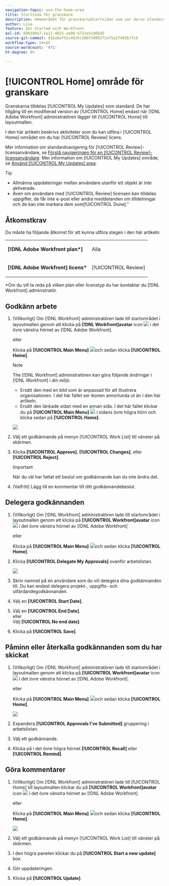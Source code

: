 ```yaml
---
navigation-topic: use-the-home-area
title: Startsida för granskare
description: Hemområdet för granskarnaStartsidan som var deras standardsida. Eftersom de nu har skapat området"Mina uppdateringar", som är deras nya standard, vet de inte om det är vettigt att fortsätta. The "My Updates" article is linked from this, right at the top.)"
author: Lisa
feature: Get Started with Workfront
exl-id: 699199a7-1a11-4025-aa90-6721e5cb6b45
source-git-commit: d1babaf52c4035c20bf3990272af5a2f401b7fcb
workflow-type: tm+mt
source-wordcount: '471'
ht-degree: 0%

---
```


# [!UICONTROL Home] område för granskare

<!--
<p data-mc-conditions="QuicksilverOrClassic.Draft mode">(NOTE: from Alina: not sure if we should still keep this one or not. In the past, Reviewers had a limited "Home" area which was their default page. Since now they created a "My Updates" area which is their new default, not sure if this makes much sense to still keep. The "My Updates" article is linked from this one, right at the top.)</p>
-->

Granskarna tilldelas [!UICONTROL My Updates] som standard. De har tillgång till en modifierad version av [!UICONTROL Home] endast när [!DNL Adobe Workfront] administratören lägger till [!UICONTROL Home] till layoutmallen.

I den här artikeln beskrivs aktiviteter som du kan utföra i [!UICONTROL Home] området om du har [!UICONTROL Review] licens.

Mer information om standardnavigering för [!UICONTROL Review]-licensanvändare, se [Förstå navigeringen för en [!UICONTROL Review]-licensanvändare](../../../workfront-basics/navigate-workfront/workfront-navigation/reviewer-global-navigation-bar.md). Mer information om [!UICONTROL My Updates] område, se [Använd [!UICONTROL My Updates] area](../../../workfront-basics/using-home/using-the-home-area/my-updates-area.md).

>[!TIP]
>
>* Allmänna uppdateringar mellan användare utanför ett objekt är inte aktiverade.
>* Även om användare med [!UICONTROL Review] licensen kan tilldelas uppgifter, de får inte e-post eller andra meddelanden om tilldelningar och de kan inte markera dem som[!UICONTROL Done].&quot;
>




## Åtkomstkrav

Du måste ha följande åtkomst för att kunna utföra stegen i den här artikeln:

<table style="table-layout:auto"> 
 <col> 
 </col> 
 <col> 
 </col> 
 <tbody> 
  <tr> 
   <td role="rowheader"><strong>[!DNL Adobe Workfront plan*]</strong></td> 
   <td> <p>Alla</p> </td> 
  </tr> 
  <tr> 
   <td role="rowheader"><strong>[!DNL Adobe Workfront] licens*</strong></td> 
   <td> <p>[!UICONTROL Review] </p> </td> 
  </tr> 
 </tbody> 
</table>

&#42;Om du vill ta reda på vilken plan eller licenstyp du har kontaktar du [!DNL Workfront] administratör.

## Godkänn arbete

1. (Villkorligt) Om [!DNL Workfront] administratören lade till startområdet i layoutmallen genom att klicka på **[!DNL Workfront]avatar** icon ![](assets/home-icon-30x29.png) i det övre vänstra hörnet av [!DNL Adobe Workfront].

   eller

   Klicka på **[!UICONTROL Main Menu]** ![](assets/main-menu-icon.png)och sedan klicka **[!UICONTROL Home]**.

   >[!NOTE]
   >
   >The [!DNL Workfront] administratören kan göra följande ändringar i [!DNL Workfront] i din miljö:
   >
   >   
   >   
   >   * Ersätt den med en bild som är anpassad för att illustrera organisationen. I det här fallet ser ikonen annorlunda ut än i den här artikeln.
   >   * Ersätt den länkade sidan med en annan sida. I det här fallet klickar du på **[!UICONTROL Main Menu]** ![](assets/main-menu-icon.png) i sidans övre högra hörn och klicka sedan på **[!UICONTROL Home]**.



   ![](assets/home-for-reviewers-adobe-350x159.png)

1. Välj ett godkännande på menyn [!UICONTROL Work List] till vänster på skärmen.
1. Klicka **[!UICONTROL Approve]**, **[!UICONTROL Changes]**, eller **[!UICONTROL Reject]**.

   >[!IMPORTANT]
   >
   >När du väl har fattat ett beslut om godkännande kan du inte ändra det.

1. (Valfritt) Lägg till en kommentar till ditt godkännandebeslut.

## Delegera godkännanden

1. (Villkorligt) Om [!DNL Workfront] administratören lade till startområdet i layoutmallen genom att klicka på **[!UICONTROL Workfront]avatar** icon ![](assets/home-icon-30x29.png) i det övre vänstra hörnet av [!DNL Adobe Workfront]

   eller

   Klicka på **[!UICONTROL Main Menu]** ![](assets/main-menu-icon.png)och sedan klicka **[!UICONTROL Home]**.

1. Klicka **[!UICONTROL Delegate My Approvals]** ovanför arbetslistan.

   ![](assets/home-for-reviewers-adobe-350x159.png)

1. Skriv namnet på en användare som du vill delegera dina godkännanden till. Du kan endast delegera projekt-, uppgifts- och utfärdandegodkännanden.
1. Välj en **[!UICONTROL Start Date]**.
1. Välj en **[!UICONTROL End Date]**.\
   eller\
   Välj **[!UICONTROL No end date]**.

1. Klicka på **[!UICONTROL Save]**.

## Påminn eller återkalla godkännanden som du har skickat

1. (Villkorligt) Om [!DNL Workfront] administratören lade till startområdet i layoutmallen genom att klicka på **[!UICONTROL Workfront]avatar** icon ![](assets/home-icon-30x29.png) i det övre vänstra hörnet av [!DNL Adobe Workfront].

   eller

   Klicka på **[!UICONTROL Main Menu]** ![](assets/main-menu-icon.png)och sedan klicka **[!UICONTROL Home]**.

   ![](assets/home-for-reviewers-adobe-350x159.png)

1. Expandera **[!UICONTROL Approvals I've Submitted]** gruppering i arbetslistan.
1. Välj ett godkännande.
1. Klicka på i det övre högra hörnet **[!UICONTROL Recall]** eller **[!UICONTROL Remind]**.

## Göra kommentarer

1. (Villkorligt) Om [!DNL Workfront] administratören lade till [!UICONTROL Home] till layoutmallen klickar du på **[!UICONTROL Workfront]avatar** icon ![](assets/home-icon-30x29.png) i det övre vänstra hörnet av [!DNL Adobe Workfront].

   eller

   Klicka på **[!UICONTROL Main Menu]** ![](assets/main-menu-icon.png)och sedan klicka **[!UICONTROL Home]**.

   ![](assets/home-for-reviewers-adobe-350x159.png)

1. Välj ett godkännande på menyn [!UICONTROL Work List] till vänster på skärmen.
1. I den högra panelen klickar du på **[!UICONTROL Start a new update]** box.
1. Gör uppdateringen.
1. Klicka på **[!UICONTROL Update]**.


